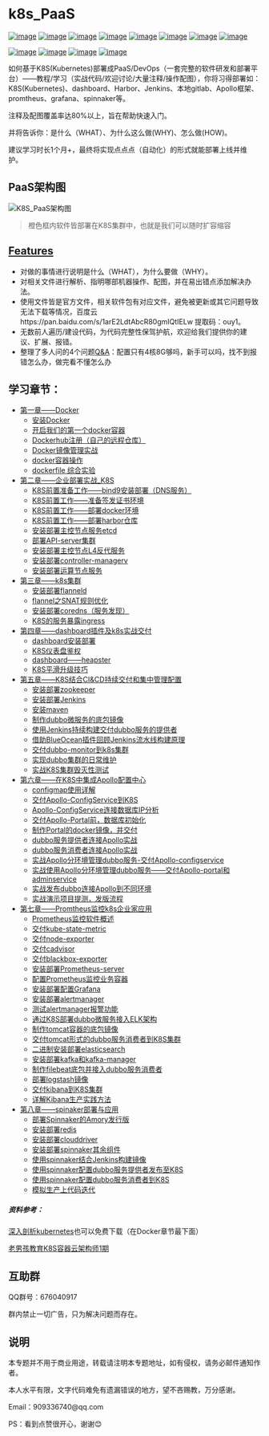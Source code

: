 # k8s_PaaS
[![image](https://img.shields.io/badge/google-kubernetes-blue.svg)](https://kubernetes.io/) [![image](https://img.shields.io/badge/ctripcorp-apollo-gray.svg)](https://github.com/ctripcorp/apollo) [![image](https://img.shields.io/badge/CNCD-Spinnaker-skyblue.svg)](https://www.spinnaker.io/) [![image](https://img.shields.io/badge/JAVA-Jenkins-orange.svg)](https://jenkins.io/zh/) [![image](https://img.shields.io/badge/Git-Gitee-red.svg)](https://gitee.com) [![image](https://img.shields.io/badge/Git-GitLab-orange.svg)]() [![image](https://img.shields.io/badge/Apache-zookeeper-Crimson.svg)](http://zookeeper.apache.org/) [![image](https://img.shields.io/badge/used-Harbor-green.svg)](https://goharbor.io/)

[![image](https://img.shields.io/badge/used-docker-blue.svg)](https://www.docker.com/) [![image](https://img.shields.io/badge/used-Prometheus-red.svg)](https://prometheus.io/) [![image](https://img.shields.io/badge/used-etcd-blue.svg)](https://etcd.io/) [![image](https://img.shields.io/badge/used-Grafana-orange.svg)](https://grafana.com)

如何基于K8S(Kubernetes)部署成PaaS/DevOps（一套完整的软件研发和部署平台）——教程/学习（实战代码/欢迎讨论/大量注释/操作配图），你将习得部署如：K8S(Kubernetes)、dashboard、Harbor、Jenkins、本地gitlab、Apollo框架、promtheus、grafana、spinnaker等。

注释及配图覆盖率达80%以上，旨在帮助快速入门。

并将告诉你：是什么（WHAT）、为什么这么做(WHY)、怎么做(HOW)。

建议学习时长1个月+，最终将实现点点点（自动化）的形式就能部署上线并维护。

## PaaS架构图

![K8S_PaaS架构图](assets/K8S_PaaS架构图.png)

> 橙色框内软件皆部署在K8S集群中，也就是我们可以随时扩容缩容

## <a href="https://github.com/ben1234560/k8s_PaaS/blob/master/Features.md">Features</a>

- 对做的事情进行说明是什么（WHAT），为什么要做（WHY）。
- 对相关文件进行解析、指明哪部机器操作、配图，并在易出错点添加解决办法。
- 使用文件皆是官方文件，相关软件包有对应文件，避免被更新或其它问题导致无法下载等情况，百度云https://pan.baidu.com/s/1arE2LdtAbcR80gmIQtIELw 提取码：ouy1。
- 无数前人遍历/建设代码，为代码完整性保驾护航，欢迎给我们提供你的建议、扩展、报错。
- 整理了多人问的4个问题<a href="https://github.com/ben1234560/k8s_PaaS/blob/master/Features.md#qa">Q&A</a>：配置只有4核8G够吗，新手可以吗，找不到报错怎么办，做完看不懂怎么办

## 学习章节：

<ul>
    <li><a href="https://github.com/ben1234560/k8s_PaaS/blob/master/%E7%AC%AC%E4%B8%80%E7%AB%A0%E2%80%94%E2%80%94Docker%EF%BC%88%E5%B7%B2%E7%86%9F%E6%82%89%E7%9A%84%E5%8F%AF%E4%BB%A5%E4%BB%8E%E7%AC%AC%E4%BA%8C%E7%AB%A0%E5%BC%80%E5%A7%8B%EF%BC%89.md">第一章——Docker</a>
    <ul>
        <li><a href="https://github.com/ben1234560/k8s_PaaS/blob/master/%E7%AC%AC%E4%B8%80%E7%AB%A0%E2%80%94%E2%80%94Docker%EF%BC%88%E5%B7%B2%E7%86%9F%E6%82%89%E7%9A%84%E5%8F%AF%E4%BB%A5%E4%BB%8E%E7%AC%AC%E4%BA%8C%E7%AB%A0%E5%BC%80%E5%A7%8B%EF%BC%89.md#%E5%AE%89%E8%A3%85docker">安装Docker</a>
      <li><a href="https://github.com/ben1234560/k8s_PaaS/blob/master/%E7%AC%AC%E4%B8%80%E7%AB%A0%E2%80%94%E2%80%94Docker%EF%BC%88%E5%B7%B2%E7%86%9F%E6%82%89%E7%9A%84%E5%8F%AF%E4%BB%A5%E4%BB%8E%E7%AC%AC%E4%BA%8C%E7%AB%A0%E5%BC%80%E5%A7%8B%EF%BC%89.md#%E5%BC%80%E5%90%AF%E6%88%91%E4%BB%AC%E7%9A%84%E7%AC%AC%E4%B8%80%E4%B8%AAdocker%E5%AE%B9%E5%99%A8">开启我们的第一个docker容器</a>
      <li><a href="https://github.com/ben1234560/k8s_PaaS/blob/master/%E7%AC%AC%E4%B8%80%E7%AB%A0%E2%80%94%E2%80%94Docker%EF%BC%88%E5%B7%B2%E7%86%9F%E6%82%89%E7%9A%84%E5%8F%AF%E4%BB%A5%E4%BB%8E%E7%AC%AC%E4%BA%8C%E7%AB%A0%E5%BC%80%E5%A7%8B%EF%BC%89.md#dockerhub%E6%B3%A8%E5%86%8C%E8%87%AA%E5%B7%B1%E7%9A%84%E8%BF%9C%E7%A8%8B%E4%BB%93%E5%BA%93">Dockerhub注册（自己的远程仓库）</a>
      <li><a href="https://github.com/ben1234560/k8s_PaaS/blob/master/%E7%AC%AC%E4%B8%80%E7%AB%A0%E2%80%94%E2%80%94Docker%EF%BC%88%E5%B7%B2%E7%86%9F%E6%82%89%E7%9A%84%E5%8F%AF%E4%BB%A5%E4%BB%8E%E7%AC%AC%E4%BA%8C%E7%AB%A0%E5%BC%80%E5%A7%8B%EF%BC%89.md#docker%E9%95%9C%E5%83%8F%E7%AE%A1%E7%90%86%E5%AE%9E%E6%88%98">Docker镜像管理实战</a>
      <li><a href="https://github.com/ben1234560/k8s_PaaS/blob/master/%E7%AC%AC%E4%B8%80%E7%AB%A0%E2%80%94%E2%80%94Docker%EF%BC%88%E5%B7%B2%E7%86%9F%E6%82%89%E7%9A%84%E5%8F%AF%E4%BB%A5%E4%BB%8E%E7%AC%AC%E4%BA%8C%E7%AB%A0%E5%BC%80%E5%A7%8B%EF%BC%89.md#docker%E9%95%9C%E5%83%8F%E7%AE%A1%E7%90%86%E5%AE%9E%E6%88%98">docker容器操作</a>
      <li><a href="https://github.com/ben1234560/k8s_PaaS/blob/master/%E7%AC%AC%E4%B8%80%E7%AB%A0%E2%80%94%E2%80%94Docker%EF%BC%88%E5%B7%B2%E7%86%9F%E6%82%89%E7%9A%84%E5%8F%AF%E4%BB%A5%E4%BB%8E%E7%AC%AC%E4%BA%8C%E7%AB%A0%E5%BC%80%E5%A7%8B%EF%BC%89.md#dockerfile-%E7%BB%BC%E5%90%88%E5%AE%9E%E9%AA%8C">dockerfile 综合实验</a>
    </ul>
  </li>
    <li><a href="https://github.com/ben1234560/k8s_PaaS/blob/master/%E7%AC%AC%E4%BA%8C%E7%AB%A0%E2%80%94%E2%80%94%E4%BC%81%E4%B8%9A%E9%83%A8%E7%BD%B2%E5%AE%9E%E6%88%98_K8S.md">第二章——企业部署实战_K8S</a>
    <ul>
      <li><a href="https://github.com/ben1234560/k8s_PaaS/blob/master/%E7%AC%AC%E4%BA%8C%E7%AB%A0%E2%80%94%E2%80%94%E4%BC%81%E4%B8%9A%E9%83%A8%E7%BD%B2%E5%AE%9E%E6%88%98_K8S.md#%E6%88%91%E4%BB%AC%E9%83%A8%E7%BD%B2%E7%9A%84%E6%9E%B6%E6%9E%84%E5%9B%BE%E6%88%91%E4%BB%AC%E9%83%A8%E7%BD%B2%E7%9A%84%E6%98%AF%E4%B8%80%E5%A5%97%E5%AE%8C%E6%95%B4%E7%9A%84paas%E6%9C%8D%E5%8A%A1">K8S前置准备工作——bind9安装部署（DNS服务）</a>
      <li><a href="">K8S前置工作——准备签发证书环境</a>
      <li><a href="https://github.com/ben1234560/k8s_PaaS/blob/master/%E7%AC%AC%E4%BA%8C%E7%AB%A0%E2%80%94%E2%80%94%E4%BC%81%E4%B8%9A%E9%83%A8%E7%BD%B2%E5%AE%9E%E6%88%98_K8S.md#k8s%E5%89%8D%E7%BD%AE%E5%87%86%E5%A4%87%E5%B7%A5%E4%BD%9Cbind9%E5%AE%89%E8%A3%85%E9%83%A8%E7%BD%B2dns%E6%9C%8D%E5%8A%A1">K8S前置工作——部署docker环境</a>
      <li><a href="https://github.com/ben1234560/k8s_PaaS/blob/master/%E7%AC%AC%E4%BA%8C%E7%AB%A0%E2%80%94%E2%80%94%E4%BC%81%E4%B8%9A%E9%83%A8%E7%BD%B2%E5%AE%9E%E6%88%98_K8S.md#k8s%E5%89%8D%E7%BD%AE%E5%B7%A5%E4%BD%9C%E9%83%A8%E7%BD%B2harbor%E4%BB%93%E5%BA%93">K8S前置工作——部署harbor仓库</a>
      <li><a href="https://github.com/ben1234560/k8s_PaaS/blob/master/%E7%AC%AC%E4%BA%8C%E7%AB%A0%E2%80%94%E2%80%94%E4%BC%81%E4%B8%9A%E9%83%A8%E7%BD%B2%E5%AE%9E%E6%88%98_K8S.md#%E5%AE%89%E8%A3%85%E9%83%A8%E7%BD%B2%E4%B8%BB%E6%8E%A7%E8%8A%82%E7%82%B9%E6%9C%8D%E5%8A%A1etcd">安装部署主控节点服务etcd</a>
      <li><a href="https://github.com/ben1234560/k8s_PaaS/blob/master/%E7%AC%AC%E4%BA%8C%E7%AB%A0%E2%80%94%E2%80%94%E4%BC%81%E4%B8%9A%E9%83%A8%E7%BD%B2%E5%AE%9E%E6%88%98_K8S.md#%E9%83%A8%E7%BD%B2api-server%E9%9B%86%E7%BE%A4">部署API-server集群</a>
      <li><a href="https://github.com/ben1234560/k8s_PaaS/blob/master/%E7%AC%AC%E4%BA%8C%E7%AB%A0%E2%80%94%E2%80%94%E4%BC%81%E4%B8%9A%E9%83%A8%E7%BD%B2%E5%AE%9E%E6%88%98_K8S.md#%E5%AE%89%E8%A3%85%E9%83%A8%E7%BD%B2%E4%B8%BB%E6%8E%A7%E8%8A%82%E7%82%B9l4%E5%8F%8D%E4%BB%A3%E6%9C%8D%E5%8A%A1">安装部署主控节点L4反代服务</a>
      <li><a href="https://github.com/ben1234560/k8s_PaaS/blob/master/%E7%AC%AC%E4%BA%8C%E7%AB%A0%E2%80%94%E2%80%94%E4%BC%81%E4%B8%9A%E9%83%A8%E7%BD%B2%E5%AE%9E%E6%88%98_K8S.md#%E5%AE%89%E8%A3%85%E9%83%A8%E7%BD%B2controller-managerv%E8%8A%82%E7%82%B9%E6%8E%A7%E5%88%B6%E5%99%A8%E8%B0%83%E5%BA%A6%E5%99%A8%E6%9C%8D%E5%8A%A1">安装部署controller-managerv</a>
      <li><a href="https://github.com/ben1234560/k8s_PaaS/blob/master/%E7%AC%AC%E4%BA%8C%E7%AB%A0%E2%80%94%E2%80%94%E4%BC%81%E4%B8%9A%E9%83%A8%E7%BD%B2%E5%AE%9E%E6%88%98_K8S.md#%E5%AE%89%E8%A3%85%E9%83%A8%E7%BD%B2%E8%BF%90%E7%AE%97%E8%8A%82%E7%82%B9%E6%9C%8D%E5%8A%A1kubelet">安装部署运算节点服务</a>
    </ul>
  </li>
    <li><a href="https://github.com/ben1234560/k8s_PaaS/blob/master/%E7%AC%AC%E4%B8%89%E7%AB%A0%E2%80%94%E2%80%94k8s%E9%9B%86%E7%BE%A4.md">第三章——k8s集群</a>
    <ul>
        <li><a href="https://github.com/ben1234560/k8s_PaaS/blob/master/%E7%AC%AC%E4%B8%89%E7%AB%A0%E2%80%94%E2%80%94k8s%E9%9B%86%E7%BE%A4.md#%E5%AE%89%E8%A3%85%E9%83%A8%E7%BD%B2flanneld">安装部署flanneld</a>
      <li><a href="https://github.com/ben1234560/k8s_PaaS/blob/master/%E7%AC%AC%E4%B8%89%E7%AB%A0%E2%80%94%E2%80%94k8s%E9%9B%86%E7%BE%A4.md#flannel%E4%B9%8Bsnat%E8%A7%84%E5%88%99%E4%BC%98%E5%8C%96">flannel之SNAT规则优化</a>
      <li><a href="https://github.com/ben1234560/k8s_PaaS/blob/master/%E7%AC%AC%E4%B8%89%E7%AB%A0%E2%80%94%E2%80%94k8s%E9%9B%86%E7%BE%A4.md#%E5%AE%89%E8%A3%85%E9%83%A8%E7%BD%B2coredns%E6%9C%8D%E5%8A%A1%E5%8F%91%E7%8E%B0">安装部署coredns（服务发现）</a>
      <li><a href="https://github.com/ben1234560/k8s_PaaS/blob/master/%E7%AC%AC%E4%B8%89%E7%AB%A0%E2%80%94%E2%80%94k8s%E9%9B%86%E7%BE%A4.md#k8s%E7%9A%84%E6%9C%8D%E5%8A%A1%E6%9A%B4%E9%9C%B2ingress">K8S的服务暴露ingress</a>
    </ul>
  </li>
  <li><a href="https://github.com/ben1234560/k8s_PaaS/blob/master/%E7%AC%AC%E5%9B%9B%E7%AB%A0%E2%80%94%E2%80%94dashboard%E6%8F%92%E4%BB%B6%E5%8F%8Ak8s%E5%AE%9E%E6%88%98%E4%BA%A4%E4%BB%98.md">第四章——dashboard插件及k8s实战交付</a>
    <ul>
        <li><a href="https://github.com/ben1234560/k8s_PaaS/blob/master/%E7%AC%AC%E5%9B%9B%E7%AB%A0%E2%80%94%E2%80%94dashboard%E6%8F%92%E4%BB%B6%E5%8F%8Ak8s%E5%AE%9E%E6%88%98%E4%BA%A4%E4%BB%98.md#dashboard%E5%AE%89%E8%A3%85%E9%83%A8%E7%BD%B2">dashboard安装部署</a>
      <li><a href="https://github.com/ben1234560/k8s_PaaS/blob/master/%E7%AC%AC%E5%9B%9B%E7%AB%A0%E2%80%94%E2%80%94dashboard%E6%8F%92%E4%BB%B6%E5%8F%8Ak8s%E5%AE%9E%E6%88%98%E4%BA%A4%E4%BB%98.md#k8s%E4%BB%AA%E8%A1%A8%E7%9B%98%E9%89%B4%E6%9D%83">K8S仪表盘鉴权</a>
      <li><a href="https://github.com/ben1234560/k8s_PaaS/blob/master/%E7%AC%AC%E5%9B%9B%E7%AB%A0%E2%80%94%E2%80%94dashboard%E6%8F%92%E4%BB%B6%E5%8F%8Ak8s%E5%AE%9E%E6%88%98%E4%BA%A4%E4%BB%98.md#dashboardheapster">dashboard——heapster</a>
      <li><a href="https://github.com/ben1234560/k8s_PaaS/blob/master/%E7%AC%AC%E5%9B%9B%E7%AB%A0%E2%80%94%E2%80%94dashboard%E6%8F%92%E4%BB%B6%E5%8F%8Ak8s%E5%AE%9E%E6%88%98%E4%BA%A4%E4%BB%98.md#k8s%E5%B9%B3%E6%BB%91%E5%8D%87%E7%BA%A7%E6%8A%80%E5%B7%A7">K8S平滑升级技巧</a>
    </ul>
  </li>
  <li><a href="https://github.com/ben1234560/k8s_PaaS/blob/master/%E7%AC%AC%E4%BA%94%E7%AB%A0%E2%80%94%E2%80%94K8S%E7%BB%93%E5%90%88CI%26CD%E6%8C%81%E7%BB%AD%E4%BA%A4%E4%BB%98%E5%92%8C%E9%9B%86%E4%B8%AD%E7%AE%A1%E7%90%86%E9%85%8D%E7%BD%AE.md">第五章——K8S结合CI&CD持续交付和集中管理配置</a>
    <ul>
        <li><a href="https://github.com/ben1234560/k8s_PaaS/blob/master/%E7%AC%AC%E4%BA%94%E7%AB%A0%E2%80%94%E2%80%94K8S%E7%BB%93%E5%90%88CI%26CD%E6%8C%81%E7%BB%AD%E4%BA%A4%E4%BB%98%E5%92%8C%E9%9B%86%E4%B8%AD%E7%AE%A1%E7%90%86%E9%85%8D%E7%BD%AE.md#%E5%AE%89%E8%A3%85%E9%83%A8%E7%BD%B2zookeeper">安装部署zookeeper</a>
        <li><a href="https://github.com/ben1234560/k8s_PaaS/blob/master/%E7%AC%AC%E4%BA%94%E7%AB%A0%E2%80%94%E2%80%94K8S%E7%BB%93%E5%90%88CI%26CD%E6%8C%81%E7%BB%AD%E4%BA%A4%E4%BB%98%E5%92%8C%E9%9B%86%E4%B8%AD%E7%AE%A1%E7%90%86%E9%85%8D%E7%BD%AE.md#%E5%AE%89%E8%A3%85%E9%83%A8%E7%BD%B2jenkins">安装部署Jenkins</a>
        <li><a href="https://github.com/ben1234560/k8s_PaaS/blob/master/%E7%AC%AC%E4%BA%94%E7%AB%A0%E2%80%94%E2%80%94K8S%E7%BB%93%E5%90%88CI%26CD%E6%8C%81%E7%BB%AD%E4%BA%A4%E4%BB%98%E5%92%8C%E9%9B%86%E4%B8%AD%E7%AE%A1%E7%90%86%E9%85%8D%E7%BD%AE.md#%E5%AE%89%E8%A3%85maven">安装maven</a>
        <li><a href="https://github.com/ben1234560/k8s_PaaS/blob/master/%E7%AC%AC%E4%BA%94%E7%AB%A0%E2%80%94%E2%80%94K8S%E7%BB%93%E5%90%88CI%26CD%E6%8C%81%E7%BB%AD%E4%BA%A4%E4%BB%98%E5%92%8C%E9%9B%86%E4%B8%AD%E7%AE%A1%E7%90%86%E9%85%8D%E7%BD%AE.md#%E5%88%B6%E4%BD%9Cdubbo%E5%BE%AE%E6%9C%8D%E5%8A%A1%E7%9A%84%E5%BA%95%E5%8C%85%E9%95%9C%E5%83%8F">制作dubbo微服务的底包镜像</a>
        <li><a href="https://github.com/ben1234560/k8s_PaaS/blob/master/%E7%AC%AC%E4%BA%94%E7%AB%A0%E2%80%94%E2%80%94K8S%E7%BB%93%E5%90%88CI%26CD%E6%8C%81%E7%BB%AD%E4%BA%A4%E4%BB%98%E5%92%8C%E9%9B%86%E4%B8%AD%E7%AE%A1%E7%90%86%E9%85%8D%E7%BD%AE.md#%E4%BD%BF%E7%94%A8jenkins%E6%8C%81%E7%BB%AD%E6%9E%84%E5%BB%BA%E4%BA%A4%E4%BB%98dubbo%E6%9C%8D%E5%8A%A1%E7%9A%84%E6%8F%90%E4%BE%9B%E8%80%85">使用Jenkins持续构建交付dubbo服务的提供者</a>
        <li><a href="https://github.com/ben1234560/k8s_PaaS/blob/master/%E7%AC%AC%E4%BA%94%E7%AB%A0%E2%80%94%E2%80%94K8S%E7%BB%93%E5%90%88CI%26CD%E6%8C%81%E7%BB%AD%E4%BA%A4%E4%BB%98%E5%92%8C%E9%9B%86%E4%B8%AD%E7%AE%A1%E7%90%86%E9%85%8D%E7%BD%AE.md#%E5%80%9F%E5%8A%A9blueocean%E6%8F%92%E4%BB%B6%E5%9B%9E%E9%A1%BEjenkins%E6%B5%81%E6%B0%B4%E7%BA%BF%E6%9E%84%E5%BB%BA%E5%8E%9F%E7%90%86">借助BlueOcean插件回顾Jenkins流水线构建原理</a>
        <li><a href="https://github.com/ben1234560/k8s_PaaS/blob/master/%E7%AC%AC%E4%BA%94%E7%AB%A0%E2%80%94%E2%80%94K8S%E7%BB%93%E5%90%88CI%26CD%E6%8C%81%E7%BB%AD%E4%BA%A4%E4%BB%98%E5%92%8C%E9%9B%86%E4%B8%AD%E7%AE%A1%E7%90%86%E9%85%8D%E7%BD%AE.md#%E4%BA%A4%E4%BB%98dubbo-monitor%E5%88%B0k8s%E9%9B%86%E7%BE%A4">交付dubbo-monitor到k8s集群</a>
        <li><a href="https://github.com/ben1234560/k8s_PaaS/blob/master/%E7%AC%AC%E4%BA%94%E7%AB%A0%E2%80%94%E2%80%94K8S%E7%BB%93%E5%90%88CI%26CD%E6%8C%81%E7%BB%AD%E4%BA%A4%E4%BB%98%E5%92%8C%E9%9B%86%E4%B8%AD%E7%AE%A1%E7%90%86%E9%85%8D%E7%BD%AE.md#%E5%AE%9E%E7%8E%B0dubbo%E9%9B%86%E7%BE%A4%E7%9A%84%E6%97%A5%E5%B8%B8%E7%BB%B4%E6%8A%A4">实现dubbo集群的日常维护</a>
        <li><a href="https://github.com/ben1234560/k8s_PaaS/blob/master/%E7%AC%AC%E4%BA%94%E7%AB%A0%E2%80%94%E2%80%94K8S%E7%BB%93%E5%90%88CI%26CD%E6%8C%81%E7%BB%AD%E4%BA%A4%E4%BB%98%E5%92%8C%E9%9B%86%E4%B8%AD%E7%AE%A1%E7%90%86%E9%85%8D%E7%BD%AE.md#%E5%AE%9E%E6%88%98k8s%E9%9B%86%E7%BE%A4%E6%AF%81%E7%81%AD%E6%80%A7%E6%B5%8B%E8%AF%95">实战K8S集群毁灭性测试</a>
    </ul>
  </li>
  <li><a href="https://github.com/ben1234560/k8s_PaaS/blob/master/%E7%AC%AC%E5%85%AD%E7%AB%A0%E2%80%94%E2%80%94%E5%9C%A8K8S%E4%B8%AD%E9%9B%86%E6%88%90Apollo%E9%85%8D%E7%BD%AE%E4%B8%AD%E5%BF%83.md">第六章——在K8S中集成Apollo配置中心</a>
    <ul>
      <li><a href="https://github.com/ben1234560/k8s_PaaS/blob/master/%E7%AC%AC%E5%85%AD%E7%AB%A0%E2%80%94%E2%80%94%E5%9C%A8K8S%E4%B8%AD%E9%9B%86%E6%88%90Apollo%E9%85%8D%E7%BD%AE%E4%B8%AD%E5%BF%83.md#configmap%E4%BD%BF%E7%94%A8%E8%AF%A6%E8%A7%A3">configmap使用详解</a>
      <li><a href="https://github.com/ben1234560/k8s_PaaS/blob/master/%E7%AC%AC%E5%85%AD%E7%AB%A0%E2%80%94%E2%80%94%E5%9C%A8K8S%E4%B8%AD%E9%9B%86%E6%88%90Apollo%E9%85%8D%E7%BD%AE%E4%B8%AD%E5%BF%83.md#%E4%BA%A4%E4%BB%98apollo-configservice%E5%88%B0k8s">交付Apollo-ConfigService到K8S</a>
      <li><a href="https://github.com/ben1234560/k8s_PaaS/blob/master/%E7%AC%AC%E5%85%AD%E7%AB%A0%E2%80%94%E2%80%94%E5%9C%A8K8S%E4%B8%AD%E9%9B%86%E6%88%90Apollo%E9%85%8D%E7%BD%AE%E4%B8%AD%E5%BF%83.md#apollo-configservice%E8%BF%9E%E6%8E%A5%E6%95%B0%E6%8D%AE%E5%BA%93ip%E5%88%86%E6%9E%90">Apollo-ConfigService连接数据库IP分析</a>
      <li><a href="https://github.com/ben1234560/k8s_PaaS/blob/master/%E7%AC%AC%E5%85%AD%E7%AB%A0%E2%80%94%E2%80%94%E5%9C%A8K8S%E4%B8%AD%E9%9B%86%E6%88%90Apollo%E9%85%8D%E7%BD%AE%E4%B8%AD%E5%BF%83.md#%E4%BA%A4%E4%BB%98apollo-portal%E5%89%8D%E6%95%B0%E6%8D%AE%E5%BA%93%E5%88%9D%E5%A7%8B%E5%8C%96">交付Apollo-Portal前，数据库初始化</a>
      <li><a href="https://github.com/ben1234560/k8s_PaaS/blob/master/%E7%AC%AC%E5%85%AD%E7%AB%A0%E2%80%94%E2%80%94%E5%9C%A8K8S%E4%B8%AD%E9%9B%86%E6%88%90Apollo%E9%85%8D%E7%BD%AE%E4%B8%AD%E5%BF%83.md#%E5%88%B6%E4%BD%9Cportal%E7%9A%84docker%E9%95%9C%E5%83%8F%E5%B9%B6%E4%BA%A4%E4%BB%98">制作Portal的docker镜像，并交付</a>
      <li><a href="https://github.com/ben1234560/k8s_PaaS/blob/master/%E7%AC%AC%E5%85%AD%E7%AB%A0%E2%80%94%E2%80%94%E5%9C%A8K8S%E4%B8%AD%E9%9B%86%E6%88%90Apollo%E9%85%8D%E7%BD%AE%E4%B8%AD%E5%BF%83.md#dubbo%E6%9C%8D%E5%8A%A1%E6%8F%90%E4%BE%9B%E8%80%85%E8%BF%9E%E6%8E%A5apollo%E5%AE%9E%E6%88%98">dubbo服务提供者连接Apollo实战</a>
      <li><a href="https://github.com/ben1234560/k8s_PaaS/blob/master/%E7%AC%AC%E5%85%AD%E7%AB%A0%E2%80%94%E2%80%94%E5%9C%A8K8S%E4%B8%AD%E9%9B%86%E6%88%90Apollo%E9%85%8D%E7%BD%AE%E4%B8%AD%E5%BF%83.md#dubbo%E6%9C%8D%E5%8A%A1%E6%B6%88%E8%B4%B9%E8%80%85%E8%BF%9E%E6%8E%A5apollo%E5%AE%9E%E6%88%98">dubbo服务消费者连接Apollo实战</a>
      <li><a href="https://github.com/ben1234560/k8s_PaaS/blob/master/%E7%AC%AC%E5%85%AD%E7%AB%A0%E2%80%94%E2%80%94%E5%9C%A8K8S%E4%B8%AD%E9%9B%86%E6%88%90Apollo%E9%85%8D%E7%BD%AE%E4%B8%AD%E5%BF%83.md#%E5%AE%9E%E6%88%98apollo%E5%88%86%E7%8E%AF%E5%A2%83%E7%AE%A1%E7%90%86dubbo%E6%9C%8D%E5%8A%A1-%E4%BA%A4%E4%BB%98apollo-configservice">实战Apollo分环境管理dubbo服务-交付Apollo-configservice</a>
      <li><a href="https://github.com/ben1234560/k8s_PaaS/blob/master/%E7%AC%AC%E5%85%AD%E7%AB%A0%E2%80%94%E2%80%94%E5%9C%A8K8S%E4%B8%AD%E9%9B%86%E6%88%90Apollo%E9%85%8D%E7%BD%AE%E4%B8%AD%E5%BF%83.md#%E5%AE%9E%E6%88%98%E4%BD%BF%E7%94%A8apollo%E5%88%86%E7%8E%AF%E5%A2%83%E7%AE%A1%E7%90%86dubbo%E6%9C%8D%E5%8A%A1%E4%BA%A4%E4%BB%98apollo-portal%E5%92%8Cadminservice">实战使用Apollo分环境管理dubbo服务——交付Apollo-portal和adminservice</a>
      <li><a href="https://github.com/ben1234560/k8s_PaaS/blob/master/%E7%AC%AC%E5%85%AD%E7%AB%A0%E2%80%94%E2%80%94%E5%9C%A8K8S%E4%B8%AD%E9%9B%86%E6%88%90Apollo%E9%85%8D%E7%BD%AE%E4%B8%AD%E5%BF%83.md#%E5%AE%9E%E6%88%98%E5%8F%91%E5%B8%83dubbo%E8%BF%9E%E6%8E%A5apollo%E5%88%B0%E4%B8%8D%E5%90%8C%E7%8E%AF%E5%A2%83">实战发布dubbo连接Apollo到不同环境</a>
      <li><a href="https://github.com/ben1234560/k8s_PaaS/blob/master/%E7%AC%AC%E5%85%AD%E7%AB%A0%E2%80%94%E2%80%94%E5%9C%A8K8S%E4%B8%AD%E9%9B%86%E6%88%90Apollo%E9%85%8D%E7%BD%AE%E4%B8%AD%E5%BF%83.md#%E5%AE%9E%E6%88%98%E6%BC%94%E7%A4%BA%E9%A1%B9%E7%9B%AE%E6%8F%90%E6%B5%8B%E5%8F%91%E7%89%88%E6%B5%81%E7%A8%8B">实战演示项目提测，发版流程</a>
    </ul>
  </li>
  <li><a href="https://github.com/ben1234560/k8s_PaaS/blob/master/%E7%AC%AC%E4%B8%83%E7%AB%A0%E2%80%94%E2%80%94Promtheus%E7%9B%91%E6%8E%A7k8s%E4%BC%81%E4%B8%9A%E5%AE%B6%E5%BA%94%E7%94%A8.md">第七章——Promtheus监控k8s企业家应用</a>
    <ul>
      <li><a href="https://github.com/ben1234560/k8s_PaaS/blob/master/%E7%AC%AC%E4%B8%83%E7%AB%A0%E2%80%94%E2%80%94Promtheus%E7%9B%91%E6%8E%A7k8s%E4%BC%81%E4%B8%9A%E5%AE%B6%E5%BA%94%E7%94%A8.md#prometheus%E7%9B%91%E6%8E%A7%E8%BD%AF%E4%BB%B6%E6%A6%82%E8%BF%B0">Prometheus监控软件概述</a>
      <li><a href="https://github.com/ben1234560/k8s_PaaS/blob/master/%E7%AC%AC%E4%B8%83%E7%AB%A0%E2%80%94%E2%80%94Promtheus%E7%9B%91%E6%8E%A7k8s%E4%BC%81%E4%B8%9A%E5%AE%B6%E5%BA%94%E7%94%A8.md#%E4%BA%A4%E4%BB%98kube-state-metric">交付kube-state-metric</a>
      <li><a href="https://github.com/ben1234560/k8s_PaaS/blob/master/%E7%AC%AC%E4%B8%83%E7%AB%A0%E2%80%94%E2%80%94Promtheus%E7%9B%91%E6%8E%A7k8s%E4%BC%81%E4%B8%9A%E5%AE%B6%E5%BA%94%E7%94%A8.md#%E4%BA%A4%E4%BB%98node-exporter">交付node-exporter</a>
      <li><a href="https://github.com/ben1234560/k8s_PaaS/blob/master/%E7%AC%AC%E4%B8%83%E7%AB%A0%E2%80%94%E2%80%94Promtheus%E7%9B%91%E6%8E%A7k8s%E4%BC%81%E4%B8%9A%E5%AE%B6%E5%BA%94%E7%94%A8.md#%E4%BA%A4%E4%BB%98cadvisor">交付cadvisor</a>
      <li><a href="https://github.com/ben1234560/k8s_PaaS/blob/master/%E7%AC%AC%E4%B8%83%E7%AB%A0%E2%80%94%E2%80%94Promtheus%E7%9B%91%E6%8E%A7k8s%E4%BC%81%E4%B8%9A%E5%AE%B6%E5%BA%94%E7%94%A8.md#%E4%BA%A4%E4%BB%98blackbox-exporter">交付blackbox-exporter</a>
      <li><a href="https://github.com/ben1234560/k8s_PaaS/blob/master/%E7%AC%AC%E4%B8%83%E7%AB%A0%E2%80%94%E2%80%94Promtheus%E7%9B%91%E6%8E%A7k8s%E4%BC%81%E4%B8%9A%E5%AE%B6%E5%BA%94%E7%94%A8.md#%E5%AE%89%E8%A3%85%E9%83%A8%E7%BD%B2prometheus-server">安装部署Prometheus-server</a>
      <li><a href="https://github.com/ben1234560/k8s_PaaS/blob/master/%E7%AC%AC%E4%B8%83%E7%AB%A0%E2%80%94%E2%80%94Promtheus%E7%9B%91%E6%8E%A7k8s%E4%BC%81%E4%B8%9A%E5%AE%B6%E5%BA%94%E7%94%A8.md#%E9%85%8D%E7%BD%AEprometheus%E7%9B%91%E6%8E%A7%E4%B8%9A%E5%8A%A1%E5%AE%B9%E5%99%A8">配置Prometheus监控业务容器</a>
      <li><a href="https://github.com/ben1234560/k8s_PaaS/blob/master/%E7%AC%AC%E4%B8%83%E7%AB%A0%E2%80%94%E2%80%94Promtheus%E7%9B%91%E6%8E%A7k8s%E4%BC%81%E4%B8%9A%E5%AE%B6%E5%BA%94%E7%94%A8.md#%E5%AE%89%E8%A3%85%E9%83%A8%E7%BD%B2%E9%85%8D%E7%BD%AEgrafana">安装部署配置Grafana</a>
      <li><a href="https://github.com/ben1234560/k8s_PaaS/blob/master/%E7%AC%AC%E4%B8%83%E7%AB%A0%E2%80%94%E2%80%94Promtheus%E7%9B%91%E6%8E%A7k8s%E4%BC%81%E4%B8%9A%E5%AE%B6%E5%BA%94%E7%94%A8.md#%E5%AE%89%E8%A3%85%E9%83%A8%E7%BD%B2alertmanager">安装部署alertmanager</a>
      <li><a href="https://github.com/ben1234560/k8s_PaaS/blob/master/%E7%AC%AC%E4%B8%83%E7%AB%A0%E2%80%94%E2%80%94Promtheus%E7%9B%91%E6%8E%A7k8s%E4%BC%81%E4%B8%9A%E5%AE%B6%E5%BA%94%E7%94%A8.md#%E6%B5%8B%E8%AF%95alertmanager%E6%8A%A5%E8%AD%A6%E5%8A%9F%E8%83%BD">测试alertmanager报警功能</a>
      <li><a href="https://github.com/ben1234560/k8s_PaaS/blob/master/%E7%AC%AC%E4%B8%83%E7%AB%A0%E2%80%94%E2%80%94Promtheus%E7%9B%91%E6%8E%A7k8s%E4%BC%81%E4%B8%9A%E5%AE%B6%E5%BA%94%E7%94%A8.md#%E9%80%9A%E8%BF%87k8s%E9%83%A8%E7%BD%B2dubbo%E5%BE%AE%E6%9C%8D%E5%8A%A1%E6%8E%A5%E5%85%A5elk%E6%9E%B6%E6%9E%84">通过K8S部署dubbo微服务接入ELK架构</a>
      <li><a href="https://github.com/ben1234560/k8s_PaaS/blob/master/%E7%AC%AC%E4%B8%83%E7%AB%A0%E2%80%94%E2%80%94Promtheus%E7%9B%91%E6%8E%A7k8s%E4%BC%81%E4%B8%9A%E5%AE%B6%E5%BA%94%E7%94%A8.md#%E5%88%B6%E4%BD%9Ctomcat%E5%AE%B9%E5%99%A8%E7%9A%84%E5%BA%95%E5%8C%85%E9%95%9C%E5%83%8F">制作tomcat容器的底包镜像</a>
      <li><a href="https://github.com/ben1234560/k8s_PaaS/blob/master/%E7%AC%AC%E4%B8%83%E7%AB%A0%E2%80%94%E2%80%94Promtheus%E7%9B%91%E6%8E%A7k8s%E4%BC%81%E4%B8%9A%E5%AE%B6%E5%BA%94%E7%94%A8.md#%E4%BA%A4%E4%BB%98tomcat%E5%BD%A2%E5%BC%8F%E7%9A%84dubbo%E6%9C%8D%E5%8A%A1%E6%B6%88%E8%B4%B9%E8%80%85%E5%88%B0k8s%E9%9B%86%E7%BE%A4">交付tomcat形式的dubbo服务消费者到K8S集群</a>
      <li><a href="https://github.com/ben1234560/k8s_PaaS/blob/master/%E7%AC%AC%E4%B8%83%E7%AB%A0%E2%80%94%E2%80%94Promtheus%E7%9B%91%E6%8E%A7k8s%E4%BC%81%E4%B8%9A%E5%AE%B6%E5%BA%94%E7%94%A8.md#%E4%BA%8C%E8%BF%9B%E5%88%B6%E5%AE%89%E8%A3%85%E9%83%A8%E7%BD%B2elasticsearch">二进制安装部署elasticsearch</a>
      <li><a href="https://github.com/ben1234560/k8s_PaaS/blob/master/%E7%AC%AC%E4%B8%83%E7%AB%A0%E2%80%94%E2%80%94Promtheus%E7%9B%91%E6%8E%A7k8s%E4%BC%81%E4%B8%9A%E5%AE%B6%E5%BA%94%E7%94%A8.md#%E5%AE%89%E8%A3%85%E9%83%A8%E7%BD%B2kafka%E5%92%8Ckafka-manager">安装部署kafka和kafka-manager</a>
      <li><a href="https://github.com/ben1234560/k8s_PaaS/blob/master/%E7%AC%AC%E4%B8%83%E7%AB%A0%E2%80%94%E2%80%94Promtheus%E7%9B%91%E6%8E%A7k8s%E4%BC%81%E4%B8%9A%E5%AE%B6%E5%BA%94%E7%94%A8.md#%E5%88%B6%E4%BD%9Cfilebeat%E5%BA%95%E5%8C%85%E5%B9%B6%E6%8E%A5%E5%85%A5dubbo%E6%9C%8D%E5%8A%A1%E6%B6%88%E8%B4%B9%E8%80%85">制作filebeat底包并接入dubbo服务消费者</a>
      <li><a href="https://github.com/ben1234560/k8s_PaaS/blob/master/%E7%AC%AC%E4%B8%83%E7%AB%A0%E2%80%94%E2%80%94Promtheus%E7%9B%91%E6%8E%A7k8s%E4%BC%81%E4%B8%9A%E5%AE%B6%E5%BA%94%E7%94%A8.md#%E9%83%A8%E7%BD%B2logstash%E9%95%9C%E5%83%8F">部署logstash镜像</a>
      <li><a href="https://github.com/ben1234560/k8s_PaaS/blob/master/%E7%AC%AC%E4%B8%83%E7%AB%A0%E2%80%94%E2%80%94Promtheus%E7%9B%91%E6%8E%A7k8s%E4%BC%81%E4%B8%9A%E5%AE%B6%E5%BA%94%E7%94%A8.md#%E4%BA%A4%E4%BB%98kibana%E5%88%B0k8s%E9%9B%86%E7%BE%A4">交付kibana到K8S集群</a>
      <li><a href="https://github.com/ben1234560/k8s_PaaS/blob/master/%E7%AC%AC%E4%B8%83%E7%AB%A0%E2%80%94%E2%80%94Promtheus%E7%9B%91%E6%8E%A7k8s%E4%BC%81%E4%B8%9A%E5%AE%B6%E5%BA%94%E7%94%A8.md#%E8%AF%A6%E8%A7%A3kibana%E7%94%9F%E4%BA%A7%E5%AE%9E%E8%B7%B5%E6%96%B9%E6%B3%95">详解Kibana生产实践方法</a>
    </ul>
  </li>
  <li><a href="https://github.com/ben1234560/k8s_PaaS/blob/master/%E7%AC%AC%E5%85%AB%E7%AB%A0%E2%80%94%E2%80%94spinaker%E9%83%A8%E7%BD%B2%E4%B8%8E%E5%BA%94%E7%94%A8.md">第八章——spinaker部署与应用</a>
    <ul>
      <li><a href="https://github.com/ben1234560/k8s_PaaS/blob/master/%E7%AC%AC%E5%85%AB%E7%AB%A0%E2%80%94%E2%80%94spinaker%E9%83%A8%E7%BD%B2%E4%B8%8E%E5%BA%94%E7%94%A8.md#%E9%83%A8%E7%BD%B2spinnaker%E7%9A%84amory%E5%8F%91%E8%A1%8C%E7%89%88">部署Spinnaker的Amory发行版</a>
      <li><a href="https://github.com/ben1234560/k8s_PaaS/blob/master/%E7%AC%AC%E5%85%AB%E7%AB%A0%E2%80%94%E2%80%94spinaker%E9%83%A8%E7%BD%B2%E4%B8%8E%E5%BA%94%E7%94%A8.md#%E5%AE%89%E8%A3%85%E9%83%A8%E7%BD%B2redis">安装部署redis</a>
      <li><a href="https://github.com/ben1234560/k8s_PaaS/blob/master/%E7%AC%AC%E5%85%AB%E7%AB%A0%E2%80%94%E2%80%94spinaker%E9%83%A8%E7%BD%B2%E4%B8%8E%E5%BA%94%E7%94%A8.md#%E5%AE%89%E8%A3%85%E9%83%A8%E7%BD%B2clouddriver">安装部署clouddriver</a>
      <li><a href="https://github.com/ben1234560/k8s_PaaS/blob/master/%E7%AC%AC%E5%85%AB%E7%AB%A0%E2%80%94%E2%80%94spinaker%E9%83%A8%E7%BD%B2%E4%B8%8E%E5%BA%94%E7%94%A8.md#%E5%AE%89%E8%A3%85%E9%83%A8%E7%BD%B2spinnaker%E5%85%B6%E4%BD%99%E7%BB%84%E4%BB%B6">安装部署spinnaker其余组件</a>
      <li><a href="https://github.com/ben1234560/k8s_PaaS/blob/master/%E7%AC%AC%E5%85%AB%E7%AB%A0%E2%80%94%E2%80%94spinaker%E9%83%A8%E7%BD%B2%E4%B8%8E%E5%BA%94%E7%94%A8.md#%E4%BD%BF%E7%94%A8spinnaker%E7%BB%93%E5%90%88jenkins%E6%9E%84%E5%BB%BA%E9%95%9C%E5%83%8F">使用spinnaker结合Jenkins构建镜像</a>
      <li><a href="https://github.com/ben1234560/k8s_PaaS/blob/master/%E7%AC%AC%E5%85%AB%E7%AB%A0%E2%80%94%E2%80%94spinaker%E9%83%A8%E7%BD%B2%E4%B8%8E%E5%BA%94%E7%94%A8.md#%E4%BD%BF%E7%94%A8spinnaker%E9%85%8D%E7%BD%AEdubbo%E6%9C%8D%E5%8A%A1%E6%8F%90%E4%BE%9B%E8%80%85%E5%8F%91%E5%B8%83%E8%87%B3k8s">使用spinnaker配置dubbo服务提供者发布至K8S</a>
      <li><a href="https://github.com/ben1234560/k8s_PaaS/blob/master/%E7%AC%AC%E5%85%AB%E7%AB%A0%E2%80%94%E2%80%94spinaker%E9%83%A8%E7%BD%B2%E4%B8%8E%E5%BA%94%E7%94%A8.md#%E4%BD%BF%E7%94%A8spinnaker%E9%85%8D%E7%BD%AEdubbo%E6%9C%8D%E5%8A%A1%E6%B6%88%E8%B4%B9%E8%80%85%E5%88%B0k8s">使用spinnaker配置dubbo服务消费者到K8S</a>
      <li><a href="https://github.com/ben1234560/k8s_PaaS/blob/master/%E7%AC%AC%E5%85%AB%E7%AB%A0%E2%80%94%E2%80%94spinaker%E9%83%A8%E7%BD%B2%E4%B8%8E%E5%BA%94%E7%94%A8.md#%E6%A8%A1%E6%8B%9F%E7%94%9F%E4%BA%A7%E4%B8%8A%E4%BB%A3%E7%A0%81%E8%BF%AD%E4%BB%A3">模拟生产上代码迭代</a>
    </ul>
  </li>
</ul>


##### 资料参考：

[深入剖析kubernetes](https://time.geekbang.org/column/intro/116)也可以免费下载（在Docker章节最下面）

[老男孩教育K8S容器云架构师1期](https://www.luffycity.com/home)

## 互助群

QQ群号：676040917

群内禁止一切广告，只为解决问题而存在。

## 说明

<p> 本专题并不用于商业用途，转载请注明本专题地址，如有侵权，请务必邮件通知作者。
<p> 本人水平有限，文字代码难免有遗漏错误的地方，望不吝赐教，万分感谢。
<p> Email：909336740@qq.com
<p> PS：看到点赞很开心，谢谢😊


